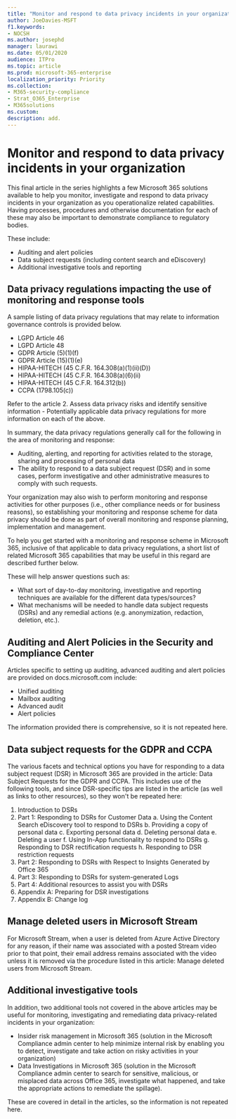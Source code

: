 ```yaml
---
title: "Monitor and respond to data privacy incidents in your organization"
author: JoeDavies-MSFT
f1.keywords:
- NOCSH
ms.author: josephd
manager: laurawi
ms.date: 05/01/2020
audience: ITPro
ms.topic: article
ms.prod: microsoft-365-enterprise
localization_priority: Priority
ms.collection: 
- M365-security-compliance
- Strat_O365_Enterprise
- M365solutions
ms.custom: 
description: add.
---
```


# Monitor and respond to data privacy incidents in your organization

This final article in the series highlights a few Microsoft 365 solutions available to help you monitor, investigate and respond to data privacy incidents in your organization as you operationalize related capabilities. Having processes, procedures and otherwise documentation for each of these may also be important to demonstrate compliance to regulatory bodies.

These include: 

- Auditing and alert policies
- Data subject requests (including content search and eDiscovery)
- Additional investigative tools and reporting
 
## Data privacy regulations impacting the use of monitoring and response tools

A sample listing of data privacy regulations that may relate to information governance controls is provided below.

- LGPD Article 46
- LGPD Article 48
- GDPR Article (5)(1)(f)
- GDPR Article (15)(1)(e)
- HIPAA-HITECH (45 C.F.R. 164.308(a)(1)(ii)(D))
- HIPAA-HITECH (45 C.F.R. 164.308(a)(6)(ii)
- HIPAA-HITECH (45 C.F.R. 164.312(b))
- CCPA (1798.105(c))

Refer to the article 2. Assess data privacy risks and identify sensitive information - Potentially applicable data privacy regulations for more information on each of the above.

In summary, the data privacy regulations generally call for the following in the area of monitoring and response:

- Auditing, alerting, and reporting for activities related to the storage, sharing and processing of personal data
- The ability to respond to a data subject request (DSR) and in some cases, perform investigative and other administrative measures to comply with such requests.

Your organization may also wish to perform monitoring and response activities for other purposes (i.e., other compliance needs or for business reasons), so establishing your monitoring and response scheme for data privacy should be done as part of overall monitoring and response planning, implementation and management.

To help you get started with a monitoring and response scheme in Microsoft 365, inclusive of that applicable to data privacy regulations, a short list of related Microsoft 365 capabilities that may be useful in this regard are described further below. 

These will help answer questions such as: 

- What sort of day-to-day monitoring, investigative and reporting techniques are available for the different data types/sources?
- What mechanisms will be needed to handle data subject requests (DSRs) and any remedial actions (e.g. anonymization, redaction, deletion, etc.).

## Auditing and Alert Policies in the Security and Compliance Center

Articles specific to setting up auditing, advanced auditing and alert policies are provided on docs.microsoft.com include:

- Unified auditing
- Mailbox auditing
- Advanced audit
- Alert policies

The information provided there is comprehensive, so it is not repeated here.

## Data subject requests for the GDPR and CCPA

The various facets and technical options you have for responding to a data subject request (DSR) in Microsoft 365 are provided in the article: Data Subject Requests for the GDPR and CCPA. This includes use of the following tools, and since DSR-specific tips are listed in the article (as well as links to other resources), so they won't be repeated here:

1. Introduction to DSRs
2. Part 1: Responding to DSRs for Customer Data
   a. Using the Content Search eDiscovery tool to respond to DSRs
   b. Providing a copy of personal data
   c. Exporting personal data
   d. Deleting personal data
   e. Deleting a user
   f. Using In-App functionality to respond to DSRs
   g. Responding to DSR rectification requests
   h. Responding to DSR restriction requests
3. Part 2: Responding to DSRs with Respect to Insights Generated by Office 365
4. Part 3: Responding to DSRs for system-generated Logs
5. Part 4: Additional resources to assist you with DSRs
6. Appendix A: Preparing for DSR investigations
7. Appendix B: Change log

## Manage deleted users in Microsoft Stream

For Microsoft Stream, when a user is deleted from Azure Active Directory for any reason, if their name was associated with a posted Stream video prior to that point, their email address remains associated with the video unless it is removed via the procedure listed in this article: Manage deleted users from Microsoft Stream.

## Additional investigative tools

In addition, two additional tools not covered in the above articles may be useful for monitoring, investigating and remediating data privacy-related incidents in your organization:

- Insider risk management in Microsoft 365 (solution in the Microsoft Compliance admin center to help minimize internal risk by enabling you to detect, investigate and take action on risky activities in your organization)
- Data Investigations in Microsoft 365 (solution in the Microsoft Compliance admin center to search for sensitive, malicious, or misplaced data across Office 365, investigate what happened, and take the appropriate actions to remediate the spillage).

These are covered in detail in the articles, so the information is not repeated here.



